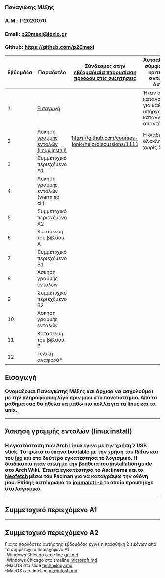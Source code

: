 ### Παναγιώτης Μέξης
### A.M.: Π2020070
### Email: p20mexi@ionio.gr
### Github: https://github.com/p20mexi


| Εβδομάδα | Παραδοτέο | Σύνδεσμος στην [εβδομαδιαία παρουσίαση προόδου στις συζητήσεις](https://github.com/courses-ionio/help/discussions/categories/show-and-tell) | Αυτοαξιολόγηση σύμφωνα με τα κριτήρια της αντίστοιχης άσκησης |
| --- | --- | --- | --- |
| 1 | [Εισαγωγή](https://github.com/p20mexi/hci/tree/2020070/projects/2020070#%CE%B5%CE%B9%CF%83%CE%B1%CE%B3%CF%89%CE%B3%CE%AE) | | Ήταν όλα κατανοητά και για κάθε απορία υπήρχαν οι κατάλληλες απαντήσεις. |
| 2 | [Άσκηση γραμμής εντολών (linux install)](https://github.com/p20mexi/hci/blob/2020070/projects/2020070/README.md#%CE%AC%CF%83%CE%BA%CE%B7%CF%83%CE%B7-%CE%B3%CF%81%CE%B1%CE%BC%CE%BC%CE%AE%CF%82-%CE%B5%CE%BD%CF%84%CE%BF%CE%BB%CF%8E%CE%BD-linux-install) | https://github.com/courses-ionio/help/discussions/1111 | Η διαδικασία ολοκληρώθηκε χωρίς δυσκολία. |
| 3 | Συμμετοχικό περιεχόμενο A1 | | |
| 4 | Άσκηση γραμμής εντολών (warm up cli) | | |
| 5 | Συμμετοχικό περιεχόμενο A2 | | |
| 6 | Κατασκευή του βιβλίου Α | | |
| 7 | Συμμετοχικό περιεχόμενο B1 | | |
| 8 | Άσκηση γραμμής εντολών | | |
| 9 | Συμμετοχικό περιεχόμενο B2 | | |
| 10 | Άσκηση γραμμής εντολών | | |
| 11 | Κατασκευή του βιβλίου Β | | |
| 12 | Τελική αναφορά* | | |

## Εισαγωγή
### Ονομάζομαι Παναγιώτης Μέξης και άρχισα να ασχολούμαι με την πληροφορική λίγο πριν μπω στο πανεπιστήμιο. Από το μάθημά σας θα ήθελα να μάθω πιο πολλά για τα linux και τα unix.
--------------
## Άσκηση γραμμής εντολών (linux install)
### Η εγκατάσταση των Arch Linux έγινε με την χρήση 2 USB stick. Το πρώτο το έκανα bootable με την χρήση του Rufus και του [iso](https://archlinux.org/download/) και στο δεύτερο εγκατέστησα το λογισμικό. Η διαδικασία ήταν απλή με την βοήθεια του [installation guide](https://wiki.archlinux.org/title/installation_guide) στο Arch Wiki. Έπειτα εγκατέστησα το Asciinema και το [Neofetch](https://asciinema.org/a/vHhcdzf2dUUPCzoHzzGUwBrjR) μέσω του Pacman για να καταγράψω την οθόνη μου. Επίσης κατέγραψα το [journalctl -b](https://asciinema.org/a/uLVuolDx0rigb7nA2UsBvtdQk) το οποίο προυπήρχε στο λογισμικό.
----
## Συμμετοχικό περιεχόμενο Α1
----------
## Συμμετοχικό περιεχόμενο Α2
Για το παραδοτέο αυτής της εβδομάδας έγινε η προσθήκη 2 εικόνων από το συμμετοχικό περιεχόμενο Α1 :<br>
-Windows Chicago στο slide [gui.md](https://github.com/p20mexi/site/blob/master/_slides/gui.md) <br>
-Windows Chicago στο timeline [microsoft.md](https://github.com/p20mexi/site/blob/master/_timeline/microsoft.md) <br>
-MacOS στο slide [technology.md](https://github.com/p20mexi/site/blob/master/_slides/technology.md) <br>
-MacOS στο timeline [macintosh.md](https://github.com/p20mexi/site/blob/master/_timeline/macintosh.md)
